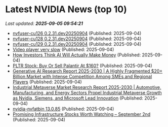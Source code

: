 # Latest NVIDIA News (top 10)
_Last updated: **2025-09-05 09:54:21**_

- [nvfuser-cu126 0.2.31.dev20250904](https://pypi.org/project/nvfuser-cu126/0.2.31.dev20250904/) (Published: 2025-09-04)
- [nvfuser-cu128 0.2.31.dev20250904](https://pypi.org/project/nvfuser-cu128/0.2.31.dev20250904/) (Published: 2025-09-04)
- [nvfuser-cu129 0.2.31.dev20250904](https://pypi.org/project/nvfuser-cu129/0.2.31.dev20250904/) (Published: 2025-09-04)
- [Video player very slow](https://askubuntu.com/questions/1555476/video-player-very-slow) (Published: 2025-09-04)
- [How Investors Think AI Will Actually Make Money](http://nymag.com/intelligencer/article/investors-ai-anthropic.html) (Published: 2025-09-04)
- [PLTR Stock: Buy Or Sell Palantir At $160?](https://www.forbes.com/sites/greatspeculations/2025/09/04/pltr-stock-buy-or-sell-palantir-at-160/) (Published: 2025-09-04)
- [Generative AI Research Report 2025-2030 | A Highly Fragmented $20+ Billion Market with Intense Competition Among SMEs and Regional Players](https://www.globenewswire.com/news-release/2025/09/04/3144239/28124/en/Generative-AI-Research-Report-2025-2030-A-Highly-Fragmented-20-Billion-Market-with-Intense-Competition-Among-SMEs-and-Regional-Players.html) (Published: 2025-09-04)
- [Industrial Metaverse Market Research Report 2025-2030 | Automotive, Manufacturing, and Energy Sectors Propel Industrial Metaverse Growth as Nvidia, Siemens, and Microsoft Lead Innovation](https://www.globenewswire.com/news-release/2025/09/04/3144232/28124/en/Industrial-Metaverse-Market-Research-Report-2025-2030-Automotive-Manufacturing-and-Energy-Sectors-Propel-Industrial-Metaverse-Growth-as-Nvidia-Siemens-and-Microsoft-Lead-Innovation.html) (Published: 2025-09-04)
- [nvidia-nvfatbin 13.0.85](https://pypi.org/project/nvidia-nvfatbin/13.0.85/) (Published: 2025-09-04)
- [Promising Infrastructure Stocks Worth Watching – September 2nd](https://www.etfdailynews.com/2025/09/04/promising-infrastructure-stocks-worth-watching-september-2nd/) (Published: 2025-09-04)
